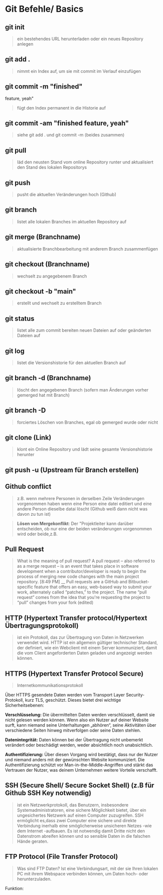 # **Git Befehle/ Basics**

## **git init**
>ein bestehendes URL herunterladen oder ein neues Repository anlegen

## **git add .**
>nimmt ein Index auf, um sie mit commit im Verlauf einzufügen

## **git commit -m "finished"**
feature, yeah"
>fügt den Index permanent in die Historie auf

## **git commit -am "finished feature, yeah"**
>siehe git add . und git commit -m (beides zusammen)

## **git pull**
>läd den neusten Stand vom online Repository runter und aktualisiert den Stand des lokalen Repositorys

## **git push**
>pusht die aktuellen Veränderungen hoch (Github)

## **git branch**
>listet alle lokalen Branches im aktuellen Repository auf

## **git merge (Branchname)**
>aktualisierte Branchbearbeitung mit anderem Branch zusammenfügen

## **git checkout (Branchname)**
>wechselt zu angegebenem Branch

## **git checkout -b "main"**
>erstellt und wechselt zu erstelltem Branch

## **git status**
>listet alle zum commit bereiten neuen Dateien auf oder geänderten Dateien auf

## **git log**
>listet die Versionshistorie für den aktuellen Branch auf

## **git branch -d (Branchname)**
>löscht den angegebenen Branch (sofern man Änderungen vorher gemerged hat mit Branch)

## **git branch -D**
>forciertes Löschen von Branches, egal ob gemerged wurde oder nicht

## **git clone (Link)**
>klont ein Online Repository und lädt seine gesamte Versionshistorie herunter

## **git push -u (Upstream für Branch erstellen)**

## **Github conflict**
>z.B. wenn mehrere Personen in derselben Zeile Veränderungen vorgenommen haben
>wenn eine Person eine datei editiert und eine andere Person dieselbe datai löscht (Github weiß dann nicht was davon zu tun ist)

>**Lösen von Mergekonflikt**: Der "Projektleiter kann darüber entscheiden, ob nur eine der beiden veränderungen vorgenommen wird oder beide,z.B.

## **Pull Request**
>What is the meaning of pull request?
A pull request – also referred to as a merge request – is an event that takes place in software development when a contributor/developer is ready to begin the process of merging new code changes with the main project repository.
[8:49 PM]
__
Pull requests are a GitHub and Bitbucket-specific feature that offers an easy, web-based way to submit your work, alternately called “patches,” to the project. The name “pull request” comes from the idea that you're requesting the project to “pull” changes from your fork (edited)


## **HTTP (Hypertext Transfer protocol/Hypertext Übertragungsprotokoll)**
>ist ein Protokoll, das zur Übertragung von Daten in Netzwerken verwendet wird. HTTP ist ein allgemein gültiger technischer Standard, der definiert, wie ein Webclient mit einem Server kommuniziert, damit die vom Client angeforderten Daten geladen und angezeigt werden können.

## **HTTPS (Hypertext Transfer Protocol Secure)**
>Internetkommunikationsprotokoll

Über HTTPS gesendete Daten werden vom Transport Layer Security-Protokoll, kurz TLS, geschützt. Dieses bietet drei wichtige Sicherheitsebenen:

**Verschlüsselung:**
Die übermittelten Daten werden verschlüsselt, damit sie nicht gelesen werden können. Wenn also ein Nutzer auf deiner Website surft, kann niemand seine Unterhaltungen „abhören“, seine Aktivitäten über verschiedene Seiten hinweg mitverfolgen oder seine Daten stehlen.

**Datenintegrität:** Daten können bei der Übertragung nicht unbemerkt verändert oder beschädigt werden, weder absichtlich noch unabsichtlich.

**Authentifizierung:** Über diesen Vorgang wird bestätigt, dass nur der Nutzer und niemand anders mit der gewünschten Website kommuniziert. Die Authentifizierung schützt vor 
Man-in-the-Middle-Angriffen und stärkt das Vertrauen der Nutzer, was deinem Unternehmen weitere Vorteile verschafft.


## **SSH (Secure Shell/ Secure Socket Shell) (z.B für Github SSH Key notwendig)**
>ist ein Netzwerkprotokoll, das Benutzern, insbesondere Systemadministratoren, eine sichere Möglichkeit bietet, über ein ungesichertes Netzwerk auf einen Computer zuzugreifen.
>SSH ermöglicht es,dass zwei Computer eine sichere und direkte Verbindung inerhalb eine smöglicherweise unsicheren Netzes -wie dem Internet -aufbauen. Es ist notwendig damit Dritte nicht den Datenstrom abreifen können und so sensible Daten in die falschen Hände geraten.

## **FTP Protocol (File Transfer Protocol)**
>Was sind FTP Daten?
Ist eine Verbindungsart, mit der sie Ihren lokalen PC mit ihrem Webspace verbinden können, um Daten hoch- oder herunterzuladen.

Funktion: 








